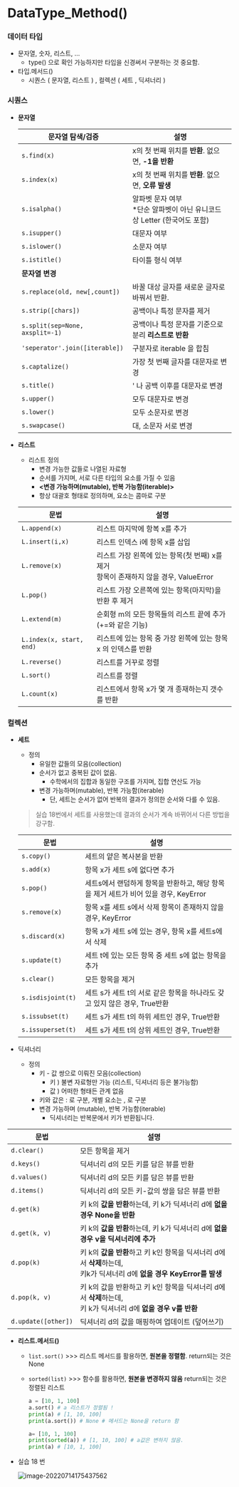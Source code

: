 # DataType_Method()

### 데이터 타입

- 문자열, 숫자, 리스트, ...
  - type() 으로 확인 가능하지만 타입을 신경써서 구분하는 것 중요함.
- 타입.메서드() 
  - 시퀀스 ( 문자열, 리스트 ) , 컬렉션 ( 세트 , 딕셔너리 )

 ### 시퀀스

- **문자열**

  | 문자열 탐색/검증                | 설명                                                         |
  | ------------------------------- | ------------------------------------------------------------ |
  | `s.find(x)`                     | x의 첫 번째 위치를 **반환**. 없으면, **-1을 반환**           |
  | `s.index(x)`                    | x의 첫 번째 위치를 **반환**. 없으면, **오류 발생**           |
  | `s.isalpha()`                   | 알파벳 문자 여부<br />*단순 알파벳이 아닌 유니코드 상 Letter (한국어도 포함) |
  | `s.isupper()`                   | 대문자 여부                                                  |
  | `s.islower()`                   | 소문자 여부                                                  |
  | `s.istitle()`                   | 타이틀 형식 여부                                             |
  | **문자열 변경**                 |                                                              |
  | `s.replace(old, new[,count])`   | 바꿀 대상 글자를 새로운 글자로 바꿔서 반환.                  |
  | `s.strip([chars])`              | 공백이나 특정 문자를 제거                                    |
  | `s.split(sep=None, axsplit=-1)` | 공백이나 특정 문자를 기준으로 분리 **리스트로 반환**         |
  | `'seperator'.join([iterable])`  | 구분자로 iterable 을 합침                                    |
  | `s.captalize()`                 | 가장 첫 번째 글자를 대문자로 변경                            |
  | `s.title()`                     | ' 나 공백 이후를 대문자로 변경                               |
  | `s.upper()`                     | 모두 대문자로 변경                                           |
  | `s.lower()`                     | 모두 소문자로 변경                                           |
  | `s.swapcase()`                  | 대, 소문자 서로 변경                                         |

- **리스트**

  - 리스트 정의
    - 변경 가능한 값들로 나열된 자료형
    - 순서를 가지며, 서로 다른 타입의 요소를 가질 수 있음
    - **<변경 가능하며(mutable), 반복 가능함(iterable)>** 
    - 항상 대괄호 형태로 정의하며, 요소는 콤마로 구분

  | 문법                     | 설명                                                         |
  | ------------------------ | ------------------------------------------------------------ |
  | `L.append(x)`            | 리스트 마지막에 항복 x를 추가                                |
  | `L.insert(i,x)`          | 리스트 인덱스 i에 항목 x를 삽입                              |
  | `L.remove(x)`            | 리스트 가장 왼쪽에 있는 항목(첫 번째) x를 제거<br />항목이 존재하지 않을 경우, ValueError |
  | `L.pop()`                | 리스트 가장 오른쪽에 있는 항목(마지막)을 반환 후 제거        |
  | `L.extend(m)`            | 순회형 m의 모든 항목들의 리스트 끝에 추가 (+=와 같은 기능)   |
  | `L.index(x, start, end)` | 리스트에 있는 항목 중 가장 왼쪽에 있는 항목 x 의 인덱스를 반환 |
  | `L.reverse()`            | 리스트를 거꾸로 정렬                                         |
  | `L.sort()`               | 리스트를 정렬                                                |
  | `L.count(x)`             | 리스트에서 항목 x가 몇 개 종재하는지 갯수를 반환             |



### 컬렉션

- **세트**

  - 정의
    - 유일한 값들의 모음(collection)
    - 순서가 없고 중복된 값이 없음.
      - 수학에서의 집합과 동일한 구조를 가지며, 집합 연산도 가능
    - 변경 가능하며(mutable), 반복 가능함(iterable)
      - 단, 세트는 순서가 없어 반복의 결과가 정의한 순서와 다를 수 있음.

  > 실습 18번에서 세트를 사용했는데 결과의 순서가 계속 바뀌어서 다른 방법을 강구함.

  | 문법               | 설명                                                         |
  | ------------------ | ------------------------------------------------------------ |
  | `s.copy()`         | 세트의 얕은 복사본을 반환                                    |
  | `s.add(x)`         | 항목 x가 세트 s에 없다면 추가                                |
  | `s.pop()`          | 세트s에서 랜덤하게 항목을 반환하고, 해당 항목을 제거 세트가 비어 있을 경우, KeyError |
  | `s.remove(x) `     | 항목 x를 세트 s에서 삭제 항목이 존재하지 않을 경우, KeyError |
  | `s.discard(x)`     | 항목 x가 세트 s에 있는 경우, 항목 x를 세트s에서 삭제         |
  | `s.update(t)`      | 세트 t에 있는 모든 항목 중 세트 s에 없는 항목을 추가         |
  | `s.clear()`        | 모든 항목을 제거                                             |
  | `s.isdisjoint(t)`  | 세트 s가 세트 t의 서로 같은 항목을 하나라도 갖고 있지 않은 경우, True반환 |
  | `s.issubset(t)`    | 세트 s가 세트 t의 하위 세트인 경우, True반환                 |
  | `s.issuperset(t) ` | 세트 s가 세트 t의 상위 세트인 경우, True반환                 |

- 딕셔너리

  - 정의
    - 키 - 값  쌍으로 이뤄진 모음(collection)
      - 키 ) 불변 자료형만 가능 (리스트, 딕셔너리 등은 불가능함)
      - 값 ) 어떠한 형태든 관계 없음
    - 키와 값은 : 로 구분, 개별 요소는 , 로 구분
    - 변경 가능하며 (mutable), 반복 가능함(iterable)
      - 딕셔너리는 반복문에서 키가 반환됩니다.

| 문법                | 설명                                                         |
| ------------------- | ------------------------------------------------------------ |
| `d.clear()`         | 모든 항목을 제거                                             |
| `d.keys()`          | 딕셔너리 d의 모든 키를 담은 뷰를 반환                        |
| `d.values()`        | 딕셔너리 d의 모든 키를 담은 뷰를 반환                        |
| `d.items()`         | 딕셔너리 d의 모든 키-값의 쌍을 담은 뷰를 반환                |
| `d.get(k)`          | 키 k의 **값을 반환**하는데, 키 k가 딕셔너리 d에 **없을 경우 None을 반환** |
| `d.get(k, v)`       | 키 k의 **값을 반환**하는데, 키 k가 딕셔너리 d에 **없을 경우 v을 딕셔너리에 추가** |
| `d.pop(k)`          | 키 k의 **값을 반환**하고 키 k인 항목을 딕셔너리 d에서 **삭제**하는데, <br />키k가 딕셔너리 d에 **없을 경우 KeyError를 발생** |
| `d.pop(k, v)`       | 키 k의 값을 반환하고 키 k인 항목을 딕셔너리 d에서 **삭제**하는데,<br />키 k가 딕셔너리 d에 **없을 경우 v를 반환** |
| `d.update([other])` | 딕셔너리 d의 값을 매핑하여 업데이트 (덮어쓰기)               |



- **리스트.메서드()**

  - `list.sort()` >>> 리스트 메서드를 활용하면, **원본을 정렬함**. return되는 것은 None

  - `sorted(list)` >>> 함수를 활용하면, **원본을 변경하지 않음** return되는 것은 정렬된 리스트

    ```python
    a = [10, 1, 100]
    a.sort() # a 리스트가 정렬됨 !
    print(a) # [1, 10, 100]
    print(a.sort()) # None # 메서드는 None을 return 함
    
    a= [10, 1, 100]
    print(sorted(a)) # [1, 10, 100] # a값은 변하지 않음.
    print(a) # [10, 1, 100] 
    ```

- 실습 18 번

  ![image-20220714175437562](C:\Users\KHJ\Desktop\TIL\Notes\0714\0714.assets\image-20220714175437562.png)